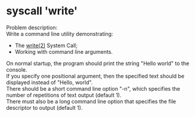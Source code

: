# syscall 'write'
Problem description:  
Write a command line utility demonstrating:
* The [write(2)](https://www.man7.org/linux/man-pages/man2/write.2.html) System Call;
* Working with command line arguments.

On normal startup, the program should print the string "Hello world" to the console.
<br/>
If you specify one positional argument, then the specified text should be displayed instead of "Hello, world".
<br/>
There should be a short command line option "-n", which specifies the number of repetitions of text output (default 1).
<br/>
There must also be a long command line option that specifies the file descriptor to output (default 1).
